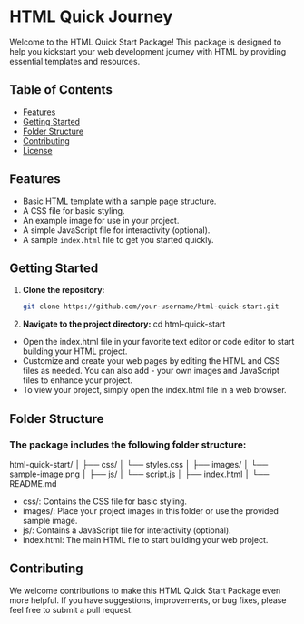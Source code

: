 # HTML Quick Journey

Welcome to the HTML Quick Start Package! This package is designed to help you kickstart your web development journey with HTML by providing essential templates and resources.

## Table of Contents

- [Features](#features)
- [Getting Started](#getting-started)
- [Folder Structure](#folder-structure)
- [Contributing](#contributing)
- [License](#license)

## Features

- Basic HTML template with a sample page structure.
- A CSS file for basic styling.
- An example image for use in your project.
- A simple JavaScript file for interactivity (optional).
- A sample `index.html` file to get you started quickly.

## Getting Started

1. **Clone the repository:**

   ```bash
   git clone https://github.com/your-username/html-quick-start.git

   ```

2. **Navigate to the project directory:**
   cd html-quick-start

- Open the index.html file in your favorite text editor or code editor to start building your HTML project.
- Customize and create your web pages by editing the HTML and CSS files as needed. You can also add - your own images and JavaScript files to enhance your project.
- To view your project, simply open the index.html file in a web browser.

## Folder Structure

### The package includes the following folder structure:

html-quick-start/
│
├── css/
│ └── styles.css
│
├── images/
│ └── sample-image.png
│
├── js/
│ └── script.js
│
├── index.html
│
└── README.md

- css/: Contains the CSS file for basic styling.
- images/: Place your project images in this folder or use the provided sample image.
- js/: Contains a JavaScript file for interactivity (optional).
- index.html: The main HTML file to start building your web project.

## Contributing

We welcome contributions to make this HTML Quick Start Package even more helpful. If you have suggestions, improvements, or bug fixes, please feel free to submit a pull request.
